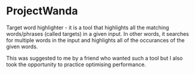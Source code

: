 # ProjectWanda
Target word highlighter - it is a tool that highlights all the matching words/phrases (called targets) in a given input. In other words, it searches for multiple words in the input and highlights all of the occurances of the given words.

This was suggested to me by a friend who wanted such a tool but I also took the opportunity to practice optimising performance.
